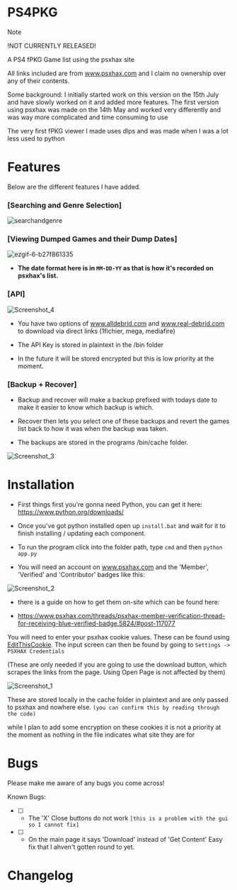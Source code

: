 # PS4PKG

> [!NOTE]
> !NOT CURRENTLY RELEASED!

A PS4 fPKG Game list using the psxhax site

All links included are from www.psxhax.com and I claim no ownership over any of their contents.

Some background:
I initially started work on this version on the 15th July and have slowly worked on it and added more features.
The first version using psxhax was made on the 14th May and worked very differently and was way more complicated and time consuming to use

The very first fPKG viewer I made uses dlps and was made when I was a lot less used to python

# Features
Below are the different features I have added.

### [Searching and Genre Selection]

![searchandgenre](https://github.com/user-attachments/assets/b283d22b-9d70-4a13-9682-3729d0a87c0a)



### [Viewing Dumped Games and their Dump Dates]

![ezgif-6-b27f861335](https://github.com/user-attachments/assets/a3dc1061-1c88-476c-ae51-4b44ddc47f50)

- **The date format here is in `MM-DD-YY` as that is how it's recorded on psxhax's list.**

### [API]

![Screenshot_4](https://github.com/user-attachments/assets/a6b641a3-96fc-4ec0-bd25-c6d71946f9d9)

- You have two options of www.alldebrid.com and www.real-debrid.com to download via direct links (1fichier, mega, mediafire)

- The API Key is stored in plaintext in the /bin folder

- In the future it will be stored encrypted but this is low priority at the moment.


### [Backup + Recover]

- Backup and recover will make a backup prefixed with todays date to make it easier to know which backup is which.

- Recover then lets you select one of these backups and revert the games list back to how it was when the backup was taken.

- The backups are stored in the programs /bin/cache folder.

![Screenshot_3](https://github.com/user-attachments/assets/0c12c2e0-be48-4e44-ad76-df24c7eb5081)


# Installation
- First things first you're gonna need Python, you can get it here: https://www.python.org/downloads/

- Once you've got python installed open up `install.bat` and wait for it to finish installing / updating each component.

- To run the program click into the folder path, type `cmd` and then `python app.py`

- You will need an account on www.psxhax.com and the 'Member', 'Verified' and 'Contributor' badges like this:

![Screenshot_2](https://github.com/user-attachments/assets/2454e58d-1573-47b4-baa9-692f6cd6740d)

- there is a guide on how to get them on-site which can be found here:

- https://www.psxhax.com/threads/psxhax-member-verification-thread-for-receiving-blue-verified-badge.5824/#post-117077



You will need to enter your psxhax cookie values. These can be found using [EditThisCookie](https://www.editthiscookie.com/). The input screen can then be found by going to `Settings -> PSXHAX Credentials`

(These are only needed if you are going to use the download button, which scrapes the links from the page. Using Open Page is not affected by them)

![Screenshot_1](https://github.com/user-attachments/assets/a04c2b9e-dbc8-4387-b18c-5c1b7bd0f5ca)

These are stored locally in the cache folder in plaintext and are only passed to psxhax and nowhere else. `(you can confirm this by reading through the code)`

while I plan to add some encryption on these cookies it is not a priority at the moment as nothing in the file indicates what site they are for
# Bugs
Please make me aware of any bugs you come across!

Known Bugs:
- [ ] - The 'X' Close buttons do not work `[this is a problem with the gui so I cannot fix]`
- [ ] - On the main page it says 'Download' instead of 'Get Content' Easy fix that I ahven't gotten round to yet.
# Changelog
